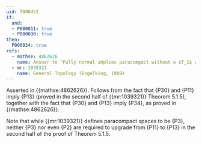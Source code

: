 ```yaml
---
uid: T000452
if:
  and:
  - P000011: true
  - P000030: true
then:
  P000034: true
refs:
  - mathse: 4862626
    name: Answer to "Fully normal implies paracompact without a $T_1$ assumption?"
  - mr: 1039321
    name: General Topology (Engelking, 1989)
---
```


Asserted in  {{mathse:4862626}}.  Follows from the fact that {P30} and {P11} imply {P13} (proved in the second half of {{mr:1039321}} Theorem 5.1.5), together with the fact that {P30} and {P13} imply {P34}, as proved in {{mathse:4862626}}.  

Note that while {{mr:1039321}} defines paracompact spaces to be {P3}, neither {P3} nor even {P2} are required to upgrade from {P11} to {P13} in the second half of the proof of Theorem 5.1.5.
